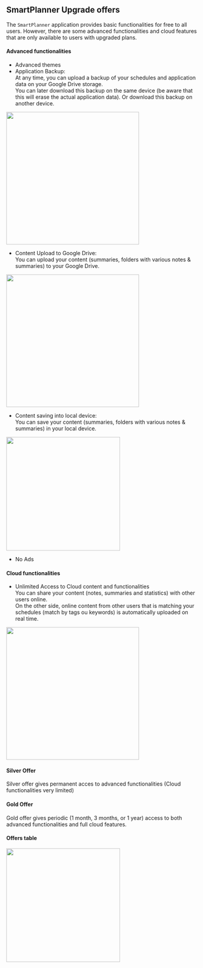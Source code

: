 ## SmartPlanner Upgrade offers
The `SmartPlanner` application provides basic functionalities for free to all users.
However, there are some advanced functionalities and cloud features that are only available to users with upgraded plans.

#### Advanced functionalities

- Advanced themes
- Application Backup: \
At any time, you can upload a backup of your schedules and application data on your Google Drive storage.\
You can later download this backup on the same device (be aware that this will erase the actual application data). Or download this backup on another device. <br>
<img src="https://github.com/smartreadingplanner/smartplanner/blob/release/cloud/documentation/display/workflows/application_backup.png" width="350">

- Content Upload to Google Drive: \
You can upload your content (summaries, folders with various notes & summaries) to your Google Drive. <br>
<img src="https://github.com/smartreadingplanner/smartplanner/blob/release/cloud/documentation/display/workflows/google_drive_upload.png" width="350">

- Content saving into local device: \
You can save your content (summaries, folders with various notes & summaries) in your local device. <br>
<img src="https://github.com/smartreadingplanner/smartplanner/blob/release/cloud/documentation/display/workflows/content_local_save.png" width="300">

- No Ads

#### Cloud functionalities
- Unlimited Access to Cloud content and functionalities\
You can share your content (notes, summaries and statistics) with other users online. \
On the other side, online content from other users that is matching your schedules (match by tags ou keywords) is automatically uploaded on real time. <br>
<img src="https://github.com/smartreadingplanner/smartplanner/blob/release/cloud/documentation/display/workflows/cloud_workflow.png" width="350">

#### Silver Offer
Silver offer gives permanent acces to advanced functionalities (Cloud functionalities very limited)

#### Gold Offer
Gold offer gives periodic (1 month, 3 months, or 1 year) access to both advanced functionalities and full cloud features.

#### Offers table

<img src="https://github.com/smartreadingplanner/smartplanner/blob/release/cloud/documentation/display/workflows/offers_table.png" width="300">
